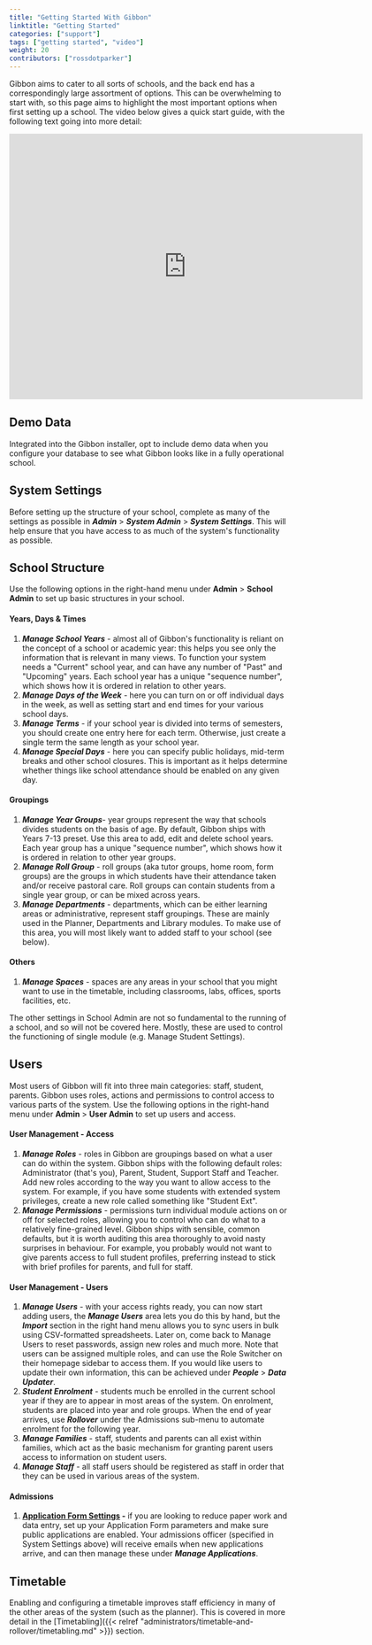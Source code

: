 ```yaml
---
title: "Getting Started With Gibbon"
linktitle: "Getting Started"
categories: ["support"]
tags: ["getting started", "video"]
weight: 20
contributors: ["rossdotparker"]
---
```


Gibbon aims to cater to all sorts of schools, and the back end has a correspondingly large assortment of options. This can be overwhelming to start with, so this page aims to highlight the most important options when first setting up a school. The video below gives a quick start guide, with the following text going into more detail:

<div style="width: 100%; text-align: center; margin-bottom: 20px;"><iframe src="https://www.youtube.com/embed/r3w0Lo_AwZQ?rel=0" allowfullscreen="allowfullscreen" width="640" height="480" frameborder="0"></iframe></div>

## Demo Data

Integrated into the Gibbon installer, opt to include demo data when you configure your database to see what Gibbon looks like in a fully operational school.

## System Settings

Before setting up the structure of your school, complete as many of the settings as possible in ___Admin___ > ___System Admin___ > ___System Settings___. This will help ensure that you have access to as much of the system's functionality as possible.

## School Structure

Use the following options in the right-hand menu under **Admin** > **School Admin** to set up basic structures in your school.

#### Years, Days & Times

1.  ___Manage School Years___ - almost all of Gibbon's functionality is reliant on the concept of a school or academic year: this helps you see only the information that is relevant in many views. To function your system needs a "Current" school year, and can have any number of "Past" and "Upcoming" years. Each school year has a unique "sequence number", which shows how it is ordered in relation to other years.
2.  ___Manage Days of the Week___ - here you can turn on or off individual days in the week, as well as setting start and end times for your various school days.
3.  ___Manage Terms___ - if your school year is divided into terms of semesters, you should create one entry here for each term. Otherwise, just create a single term the same length as your school year.
4.  ___Manage Special Days___ - here you can specify public holidays, mid-term breaks and other school closures. This is important as it helps determine whether things like school attendance should be enabled on any given day.

#### Groupings

1.  ___Manage Year Groups___- year groups represent the way that schools divides students on the basis of age. By default, Gibbon ships with Years 7-13 preset. Use this area to add, edit and delete school years. Each year group has a unique "sequence number", which shows how it is ordered in relation to other year groups.
2.  ___Manage Roll Group___ - roll groups (aka tutor groups, home room, form groups) are the groups in which students have their attendance taken and/or receive pastoral care. Roll groups can contain students from a single year group, or can be mixed across years.
3.  ___Manage Departments___ - departments, which can be either learning areas or administrative, represent staff groupings. These are mainly used in the Planner, Departments and Library modules. To make use of this area, you will most likely want to added staff to your school (see below).

#### Others

1.  ___Manage Spaces___ - spaces are any areas in your school that you might want to use in the timetable, including classrooms, labs, offices, sports facilities, etc.

The other settings in School Admin are not so fundamental to the running of a school, and so will not be covered here. Mostly, these are used to control the functioning of single module (e.g. Manage Student Settings).

## Users

Most users of Gibbon will fit into three main categories: staff, student, parents. Gibbon uses roles, actions and permissions to control access to various parts of the system. Use the following options in the right-hand menu under **Admin** > **User Admin** to set up users and access.

#### User Management - Access

1.  ___Manage Roles___ - roles in Gibbon are groupings based on what a user can do within the system. Gibbon ships with the following default roles: Administrator (that's you), Parent, Student, Support Staff and Teacher. Add new roles according to the way you want to allow access to the system. For example, if you have some students with extended system privileges, create a new role called something like "Student Ext".
2.  ___Manage Permissions___ - permissions turn individual module actions on or off for selected roles, allowing you to control who can do what to a relatively fine-grained level. Gibbon ships with sensible, common defaults, but it is worth auditing this area thoroughly to avoid nasty surprises in behaviour. For example, you probably would not want to give parents access to full student profiles, preferring instead to stick with brief profiles for parents, and full for staff.

#### User Management - Users

1.  ___Manage Users___ - with your access rights ready, you can now start adding users, the ___Manage Users___ area lets you do this by hand, but the ___Import___ section in the right hand menu allows you to sync users in bulk using CSV-formatted spreadsheets. Later on, come back to Manage Users to reset passwords, assign new roles and much more. Note that users can be assigned multiple roles, and can use the Role Switcher on their homepage sidebar to access them. If you would like users to update their own information, this can be achieved under ___People___ > ___Data Updater___.
2.  ___Student Enrolment___ - students much be enrolled in the current school year if they are to appear in most areas of the system. On enrolment, students are placed into year and role groups. When the end of year arrives, use ___Rollover___ under the Admissions sub-menu to automate enrolment for the following year.
3.  ___Manage Families___ - staff, students and parents can all exist within families, which act as the basic mechanism for granting parent users access to information on student users.
4.  ___Manage Staff___ - all staff users should be registered as staff in order that they can be used in various areas of the system.

#### Admissions

1.  **<span style="text-decoration: underline;">Application Form Settings</span> -** if you are looking to reduce paper work and data entry, set up your Application Form parameters and make sure public applications are enabled. Your admissions officer (specified in System Settings above) will receive emails when new applications arrive, and can then manage these under ___Manage Applications___.

## Timetable

Enabling and configuring a timetable improves staff efficiency in many of the other areas of the system (such as the planner). This is covered in more detail in the [Timetabling]({{< relref "administrators/timetable-and-rollover/timetabling.md" >}}) section.
